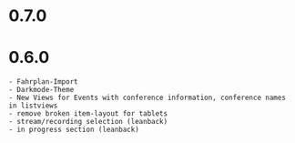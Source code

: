 # 0.7.0

# 0.6.0
	- Fahrplan-Import
	- Darkmode-Theme
	- New Views for Events with conference information, conference names in listviews
	- remove broken item-layout for tablets
	- stream/recording selection (leanback)
	- in progress section (leanback)